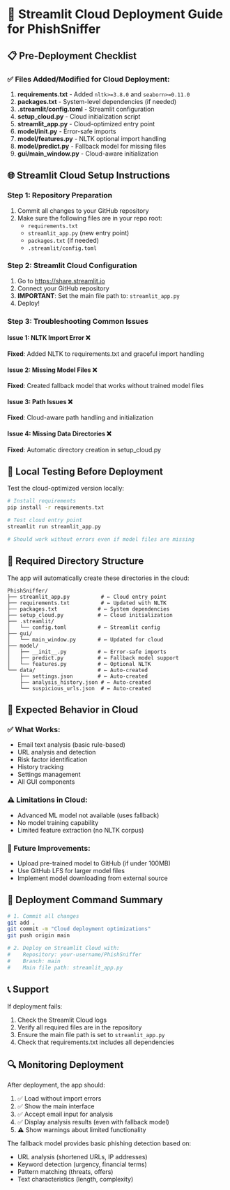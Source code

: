 # 🚀 Streamlit Cloud Deployment Guide for PhishSniffer

## 📋 Pre-Deployment Checklist

### ✅ Files Added/Modified for Cloud Deployment:

1. **requirements.txt** - Added `nltk>=3.8.0` and `seaborn>=0.11.0`
2. **packages.txt** - System-level dependencies (if needed)
3. **.streamlit/config.toml** - Streamlit configuration
4. **setup_cloud.py** - Cloud initialization script
5. **streamlit_app.py** - Cloud-optimized entry point
6. **model/__init__.py** - Error-safe imports
7. **model/features.py** - NLTK optional import handling
8. **model/predict.py** - Fallback model for missing files
9. **gui/main_window.py** - Cloud-aware initialization

## 🌐 Streamlit Cloud Setup Instructions

### Step 1: Repository Preparation
1. Commit all changes to your GitHub repository
2. Make sure the following files are in your repo root:
   - `requirements.txt`
   - `streamlit_app.py` (new entry point)
   - `packages.txt` (if needed)
   - `.streamlit/config.toml`

### Step 2: Streamlit Cloud Configuration
1. Go to https://share.streamlit.io
2. Connect your GitHub repository
3. **IMPORTANT**: Set the main file path to: `streamlit_app.py`
4. Deploy!

### Step 3: Troubleshooting Common Issues

#### Issue 1: NLTK Import Error ❌
**Fixed**: Added NLTK to requirements.txt and graceful import handling

#### Issue 2: Missing Model Files ❌  
**Fixed**: Created fallback model that works without trained model files

#### Issue 3: Path Issues ❌
**Fixed**: Cloud-aware path handling and initialization

#### Issue 4: Missing Data Directories ❌
**Fixed**: Automatic directory creation in setup_cloud.py

## 🔧 Local Testing Before Deployment

Test the cloud-optimized version locally:

```bash
# Install requirements
pip install -r requirements.txt

# Test cloud entry point
streamlit run streamlit_app.py

# Should work without errors even if model files are missing
```

## 📁 Required Directory Structure

The app will automatically create these directories in the cloud:

```
PhishSniffer/
├── streamlit_app.py          # ← Cloud entry point
├── requirements.txt          # ← Updated with NLTK
├── packages.txt             # ← System dependencies
├── setup_cloud.py           # ← Cloud initialization
├── .streamlit/
│   └── config.toml          # ← Streamlit config
├── gui/
│   └── main_window.py       # ← Updated for cloud
├── model/
│   ├── __init__.py          # ← Error-safe imports
│   ├── predict.py           # ← Fallback model support
│   └── features.py          # ← Optional NLTK
└── data/                    # ← Auto-created
    ├── settings.json        # ← Auto-created
    ├── analysis_history.json # ← Auto-created
    └── suspicious_urls.json  # ← Auto-created
```

## 🎯 Expected Behavior in Cloud

### ✅ What Works:
- Email text analysis (basic rule-based)
- URL analysis and detection
- Risk factor identification
- History tracking
- Settings management
- All GUI components

### ⚠️ Limitations in Cloud:
- Advanced ML model not available (uses fallback)
- No model training capability
- Limited feature extraction (no NLTK corpus)

### 🔄 Future Improvements:
- Upload pre-trained model to GitHub (if under 100MB)
- Use GitHub LFS for larger model files
- Implement model downloading from external source

## 🚀 Deployment Command Summary

```bash
# 1. Commit all changes
git add .
git commit -m "Cloud deployment optimizations"
git push origin main

# 2. Deploy on Streamlit Cloud with:
#    Repository: your-username/PhishSniffer
#    Branch: main
#    Main file path: streamlit_app.py
```

## 📞 Support

If deployment fails:
1. Check the Streamlit Cloud logs
2. Verify all required files are in the repository
3. Ensure the main file path is set to `streamlit_app.py`
4. Check that requirements.txt includes all dependencies

## 🔍 Monitoring Deployment

After deployment, the app should:
1. ✅ Load without import errors
2. ✅ Show the main interface
3. ✅ Accept email input for analysis
4. ✅ Display analysis results (even with fallback model)
5. ⚠️ Show warnings about limited functionality

The fallback model provides basic phishing detection based on:
- URL analysis (shortened URLs, IP addresses)
- Keyword detection (urgency, financial terms)
- Pattern matching (threats, offers)
- Text characteristics (length, complexity)
